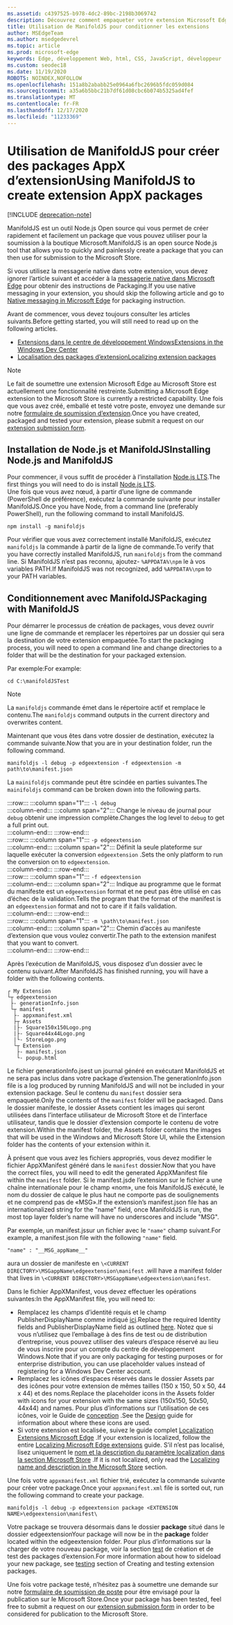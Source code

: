 ```yaml
---
ms.assetid: c4397525-b978-4dc2-89bc-2198b3069742
description: Découvrez comment empaqueter votre extension Microsoft Edge en un clin d’esprit avec ManifoldJS, l’outil d’ouverture de sources Node.js.
title: Utilisation de ManifoldJS pour conditionner les extensions
author: MSEdgeTeam
ms.author: msedgedevrel
ms.topic: article
ms.prod: microsoft-edge
keywords: Edge, développement Web, html, CSS, JavaScript, développeur
ms.custom: seodec18
ms.date: 11/19/2020
ROBOTS: NOINDEX,NOFOLLOW
ms.openlocfilehash: 151a8b2ababb25e0964a6fbc2696b5fdc059d084
ms.sourcegitcommit: a35a6b5bbc21b7df61d08cbc6b074b5325ad4fef
ms.translationtype: MT
ms.contentlocale: fr-FR
ms.lasthandoff: 12/17/2020
ms.locfileid: "11233369"
---
```

# <span data-ttu-id="a1295-104">Utilisation de ManifoldJS pour créer des packages AppX d’extension</span><span class="sxs-lookup"><span data-stu-id="a1295-104">Using ManifoldJS to create extension AppX packages</span></span>  

[!INCLUDE [deprecation-note](../../includes/deprecation-note.md)]  

<span data-ttu-id="a1295-105">ManifoldJS est un outil Node.js Open source qui vous permet de créer rapidement et facilement un package que vous pouvez utiliser pour la soumission à la boutique Microsoft.</span><span class="sxs-lookup"><span data-stu-id="a1295-105">ManifoldJS is an open source Node.js tool that allows you to quickly and painlessly create a package that you can then use for submission to the Microsoft Store.</span></span>  

<span data-ttu-id="a1295-106">Si vous utilisez la messagerie native dans votre extension, vous devez ignorer l’article suivant et accéder à la [messagerie native dans Microsoft Edge](../native-messaging.md#creating-an-extension-with-native-messaging) pour obtenir des instructions de Packaging.</span><span class="sxs-lookup"><span data-stu-id="a1295-106">If you use native messaging in your extension, you should skip the following article and go to [Native messaging in Microsoft Edge](../native-messaging.md#creating-an-extension-with-native-messaging) for packaging instruction.</span></span>  

<span data-ttu-id="a1295-107">Avant de commencer, vous devez toujours consulter les articles suivants.</span><span class="sxs-lookup"><span data-stu-id="a1295-107">Before getting started, you will still need to read up on the following articles.</span></span>  

*   [<span data-ttu-id="a1295-108">Extensions dans le centre de développement Windows</span><span class="sxs-lookup"><span data-stu-id="a1295-108">Extensions in the Windows Dev Center</span></span>](./extensions-in-the-windows-dev-center.md)  
*   [<span data-ttu-id="a1295-109">Localisation des packages d’extension</span><span class="sxs-lookup"><span data-stu-id="a1295-109">Localizing extension packages</span></span>](./localizing-extension-packages.md)  

> [!NOTE]
> <span data-ttu-id="a1295-110">Le fait de soumettre une extension Microsoft Edge au Microsoft Store est actuellement une fonctionnalité restreinte.</span><span class="sxs-lookup"><span data-stu-id="a1295-110">Submitting a Microsoft Edge extension to the Microsoft Store is currently a restricted capability.</span></span>  <span data-ttu-id="a1295-111">Une fois que vous avez créé, emballé et testé votre poste, envoyez une demande sur notre [formulaire de soumission d’extension](https://developer.microsoft.com/microsoft-edge/extensions/requests).</span><span class="sxs-lookup"><span data-stu-id="a1295-111">Once you have created, packaged and tested your extension, please submit a request on our [extension submission form](https://developer.microsoft.com/microsoft-edge/extensions/requests).</span></span>  

## <span data-ttu-id="a1295-112">Installation de Node.js et ManifoldJS</span><span class="sxs-lookup"><span data-stu-id="a1295-112">Installing Node.js and ManifoldJS</span></span>  

<span data-ttu-id="a1295-113">Pour commencer, il vous suffit de procéder à l’installation [Node.js LTS](https://nodejs.org/en/download).</span><span class="sxs-lookup"><span data-stu-id="a1295-113">The first things you will need to do is install [Node.js LTS](https://nodejs.org/en/download).</span></span>  
<span data-ttu-id="a1295-114">Une fois que vous avez nœud, à partir d’une ligne de commande (PowerShell de préférence), exécutez la commande suivante pour installer ManifoldJS.</span><span class="sxs-lookup"><span data-stu-id="a1295-114">Once you have Node, from a command line (preferably PowerShell), run the following command to install ManifoldJS.</span></span>  

```shell
npm install -g manifoldjs
```  

<span data-ttu-id="a1295-115">Pour vérifier que vous avez correctement installé ManifoldJS, exécutez `manifoldjs` la commande à partir de la ligne de commande.</span><span class="sxs-lookup"><span data-stu-id="a1295-115">To verify that you have correctly installed ManifoldJS, run `manifoldjs` from the command line.</span></span> <span data-ttu-id="a1295-116">Si ManifoldJS n’est pas reconnu, ajoutez- `%APPDATA%\npm` le à vos variables PATH.</span><span class="sxs-lookup"><span data-stu-id="a1295-116">If ManifoldJS was not recognized, add `%APPDATA%\npm` to your PATH variables.</span></span>  

## <span data-ttu-id="a1295-117">Conditionnement avec ManifoldJS</span><span class="sxs-lookup"><span data-stu-id="a1295-117">Packaging with ManifoldJS</span></span>  

<span data-ttu-id="a1295-118">Pour démarrer le processus de création de packages, vous devez ouvrir une ligne de commande et remplacer les répertoires par un dossier qui sera la destination de votre extension empaquetée.</span><span class="sxs-lookup"><span data-stu-id="a1295-118">To start the packaging process, you will need to open a command line and change directories to a folder that will be the destination for your packaged extension.</span></span>  

<span data-ttu-id="a1295-119">Par exemple:</span><span class="sxs-lookup"><span data-stu-id="a1295-119">For example:</span></span>

```shell
cd C:\manifoldJSTest
```  

> [!NOTE]
> <span data-ttu-id="a1295-120">La `manifoldjs` commande émet dans le répertoire actif et remplace le contenu.</span><span class="sxs-lookup"><span data-stu-id="a1295-120">The `manifoldjs` command outputs in the current directory and overwrites content.</span></span>  

<span data-ttu-id="a1295-121">Maintenant que vous êtes dans votre dossier de destination, exécutez la commande suivante.</span><span class="sxs-lookup"><span data-stu-id="a1295-121">Now that you are in your destination folder, run the following command.</span></span>  

```shell
manifoldjs -l debug -p edgeextension -f edgeextension -m path\to\manifest.json
```  

<span data-ttu-id="a1295-122">La `mainifoldjs` commande peut être scindée en parties suivantes.</span><span class="sxs-lookup"><span data-stu-id="a1295-122">The `mainifoldjs` command can be broken down into the following parts.</span></span>  

:::row:::
   :::column span="1":::
      `-l debug`  
   :::column-end:::
   :::column span="2":::
      <span data-ttu-id="a1295-123">Change le niveau de journal pour `debug` obtenir une impression complète.</span><span class="sxs-lookup"><span data-stu-id="a1295-123">Changes the log level to `debug` to get a full print out.</span></span>  
   :::column-end:::
:::row-end:::  
:::row:::
   :::column span="1":::
      `-p edgeextension`  
   :::column-end:::
   :::column span="2":::
      <span data-ttu-id="a1295-124">Définit la seule plateforme sur laquelle exécuter la conversion `edgeextension` .</span><span class="sxs-lookup"><span data-stu-id="a1295-124">Sets the only platform to run the conversion on to `edgeextension`.</span></span>  
   :::column-end:::
:::row-end:::  
:::row:::
   :::column span="1":::
      `-f edgeextension`  
   :::column-end:::
   :::column span="2":::
      <span data-ttu-id="a1295-125">Indique au programme que le format du manifeste est un `edgeextension` format et ne peut pas être utilisé en cas d’échec de la validation.</span><span class="sxs-lookup"><span data-stu-id="a1295-125">Tells the program that the format of the manifest is an `edgeextension` format and not to care if it fails validation.</span></span>  
   :::column-end:::
:::row-end:::  
:::row:::
   :::column span="1":::
      `-m \path\to\manifest.json`  
   :::column-end:::
   :::column span="2":::
      <span data-ttu-id="a1295-126">Chemin d’accès au manifeste d’extension que vous voulez convertir.</span><span class="sxs-lookup"><span data-stu-id="a1295-126">The path to the extension manifest that you want to convert.</span></span>  
   :::column-end:::
:::row-end:::  

<span data-ttu-id="a1295-127">Après l’exécution de ManifoldJS, vous disposez d’un dossier avec le contenu suivant.</span><span class="sxs-lookup"><span data-stu-id="a1295-127">After ManifoldJS has finished running, you will have a folder with the following contents.</span></span>  

```text
┌ My Extension
└┬ edgeextension
 ├- generationInfo.json
 └┬ manifest
  ├- appxmanifest.xml
  ├┬ Assets
  |├- Square150x150Logo.png
  |├- Square44x44Logo.png
  |└- StoreLogo.png    
  └┬ Extension
   ├- manifest.json
   └- popup.html
```  
<!-- 
    My Extension
        edgeextension
            generationInfo.json
            manifest
                   appxmanifest.xml
                Assets
                    Square150x150Logo.png
                    Square44x44Logo.png
                    StoreLogo.png    
                Extension
                    manifest.json
                    popup.html
                    ...
                ...
-->  

<span data-ttu-id="a1295-128">Le fichier generationInfo.jsest un journal généré en exécutant ManifoldJS et ne sera pas inclus dans votre package d’extension.</span><span class="sxs-lookup"><span data-stu-id="a1295-128">The generationInfo.json file is a log produced by running ManifoldJS and will not be included in your extension package.</span></span> <span data-ttu-id="a1295-129">Seul le contenu du `manifest` dossier sera empaqueté.</span><span class="sxs-lookup"><span data-stu-id="a1295-129">Only the contents of the `manifest` folder will be packaged.</span></span> <span data-ttu-id="a1295-130">Dans le dossier manifeste, le dossier Assets contient les images qui seront utilisées dans l’interface utilisateur de Microsoft Store et de l’interface utilisateur, tandis que le dossier d’extension comporte le contenu de votre extension.</span><span class="sxs-lookup"><span data-stu-id="a1295-130">Within the manifest folder, the Assets folder contains the images that will be used in the Windows and Microsoft Store UI, while the Extension folder has the contents of your extension within it.</span></span>  

<span data-ttu-id="a1295-131">À présent que vous avez les fichiers appropriés, vous devez modifier le fichier AppXManifest généré dans le `manifest` dossier.</span><span class="sxs-lookup"><span data-stu-id="a1295-131">Now that you have the correct files, you will need to edit the generated AppXManifest file within the `manifest` folder.</span></span> <span data-ttu-id="a1295-132">Si le manifest.jsde l’extension sur le fichier a une chaîne internationale pour le champ «nom», une fois ManifoldJS exécuté, le nom du dossier de calque le plus haut ne comporte pas de soulignements et ne comprend pas de «MSG».</span><span class="sxs-lookup"><span data-stu-id="a1295-132">If the extension’s manifest.json file has an internationalized string for the "name" field, once ManifoldJS is run, the most top layer folder’s name will have no underscores and include "MSG".</span></span>

<span data-ttu-id="a1295-133">Par exemple, un manifest.jssur un fichier avec le `"name"` champ suivant.</span><span class="sxs-lookup"><span data-stu-id="a1295-133">For example, a manifest.json file with the following `"name"` field.</span></span>  

```shell
"name" : "__MSG_appName__"
```  

<span data-ttu-id="a1295-134">aura un dossier de manifeste en `\<CURRENT DIRECTORY>\MSGappName\edgeextension\manifest` .</span><span class="sxs-lookup"><span data-stu-id="a1295-134">will have a manifest folder that lives in `\<CURRENT DIRECTORY>\MSGappName\edgeextension\manifest`.</span></span>  

<span data-ttu-id="a1295-135">Dans le fichier AppXManifest, vous devez effectuer les opérations suivantes:</span><span class="sxs-lookup"><span data-stu-id="a1295-135">In the AppXManifest file, you will need to:</span></span>  

 *   <span data-ttu-id="a1295-136">Remplacez les champs d’identité requis et le champ PublisherDisplayName comme indiqué [ici](./creating-and-testing-extension-packages.md#app-identity-template-values).</span><span class="sxs-lookup"><span data-stu-id="a1295-136">Replace the required Identity fields and PublisherDisplayName field as outlined [here](./creating-and-testing-extension-packages.md#app-identity-template-values).</span></span> <span data-ttu-id="a1295-137">Notez que si vous n’utilisez que l’emballage à des fins de test ou de distribution d’entreprise, vous pouvez utiliser des valeurs d’espace réservé au lieu de vous inscrire pour un compte du centre de développement Windows.</span><span class="sxs-lookup"><span data-stu-id="a1295-137">Note that if you are only packaging for testing purposes or for enterprise distribution, you can use placeholder values instead of registering for a Windows Dev Center account.</span></span>  
 *   <span data-ttu-id="a1295-138">Remplacez les icônes d’espaces réservés dans le dossier Assets par des icônes pour votre extension de mêmes tailles (150 x 150, 50 x 50, 44 x 44) et des noms.</span><span class="sxs-lookup"><span data-stu-id="a1295-138">Replace the placeholder icons in the Assets folder with icons for your extension with the same sizes (150x150, 50x50, 44x44) and names.</span></span> <span data-ttu-id="a1295-139">Pour plus d’informations sur l’utilisation de ces icônes, voir le Guide de [conception](./../design.md#icons-for-packaging) .</span><span class="sxs-lookup"><span data-stu-id="a1295-139">See the [Design](./../design.md#icons-for-packaging) guide for information about where these icons are used.</span></span>  
 *   <span data-ttu-id="a1295-140">Si votre extension est localisée, suivez le guide complet [Localization Extensions Microsoft Edge](./localizing-extension-packages.md) .</span><span class="sxs-lookup"><span data-stu-id="a1295-140">If your extension is localized, follow the entire [Localizing Microsoft Edge extensions](./localizing-extension-packages.md) guide.</span></span> <span data-ttu-id="a1295-141">S’il n’est pas localisé, lisez uniquement le [nom et la description du paramètre localization dans la section Microsoft Store](./localizing-extension-packages.md#localizing-name-and-description-in-the-microsoft-store) .</span><span class="sxs-lookup"><span data-stu-id="a1295-141">If it is not localized, only read the [Localizing name and description in the Microsoft Store](./localizing-extension-packages.md#localizing-name-and-description-in-the-microsoft-store) section.</span></span>  

<span data-ttu-id="a1295-142">Une fois votre `appxmanifest.xml` fichier trié, exécutez la commande suivante pour créer votre package.</span><span class="sxs-lookup"><span data-stu-id="a1295-142">Once your `appxmanifest.xml` file is sorted out, run the following command to create your package.</span></span>  

```shell
manifoldjs -l debug -p edgeextension package <EXTENSION NAME>\edgeextension\manifest\
```  

<span data-ttu-id="a1295-143">Votre package se trouvera désormais dans le dossier **package** situé dans le dossier edgeextension</span><span class="sxs-lookup"><span data-stu-id="a1295-143">Your package will now be in the **package** folder located within the edgeextension folder.</span></span> <span data-ttu-id="a1295-144">Pour plus d’informations sur la charger de votre nouveau package, voir la section [test](./creating-and-testing-extension-packages.md#testing-an-appx-package) de création et de test des packages d’extension.</span><span class="sxs-lookup"><span data-stu-id="a1295-144">For more information about how to sideload your new package, see [testing](./creating-and-testing-extension-packages.md#testing-an-appx-package) section of Creating and testing extension packages.</span></span>  

<span data-ttu-id="a1295-145">Une fois votre package testé, n’hésitez pas à soumettre une demande sur notre [formulaire de soumission de poste](https://aka.ms/extension-request) pour être envisagé pour la publication sur le Microsoft Store.</span><span class="sxs-lookup"><span data-stu-id="a1295-145">Once your package has been tested, feel free to submit a request on our [extension submission form](https://aka.ms/extension-request) in order to be considered for publication to the Microsoft Store.</span></span>  
